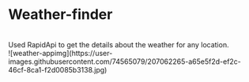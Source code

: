 # Weather-finder
<br>
Used RapidApi to get the details about the weather for any location.
<br>
![weather-appimg](https://user-images.githubusercontent.com/74565079/207062265-a65e5f2d-ef2c-46cf-8ca1-f2d0085b3138.jpg)
